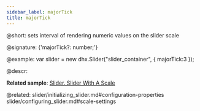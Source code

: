 ```yaml
---
sidebar_label: majorTick
title: majorTick
---          
```


@short: sets interval of rendering numeric values on the slider scale

@signature: {'majorTick?: number;'}

@example:
var slider = new dhx.Slider("slider_container", { 
    majorTick:3
});



@descr: 

**Related sample**: [Slider. Slider With A Scale](https://snippet.dhtmlx.com/4a6l7cyy)

@related: slider/initializing_slider.md#configuration-properties
slider/configuring_slider.md#scale-settings

